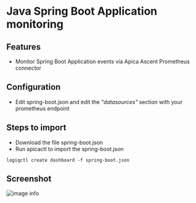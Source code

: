 # Java Spring Boot Application monitoring

## Features
* Monitor Spring Boot Application events via Apica Ascent Prometheus connector

## Configuration

* Edit spring-boot.json and edit the *"datasources"* section with your prometheus endpoint

## Steps to import

* Download the file spring-boot.json
* Run apicactl to import the spring-boot.json

```
logiqctl create dashboard -f spring-boot.json
```

## Screenshot

![image info](./spring-boot.png)
